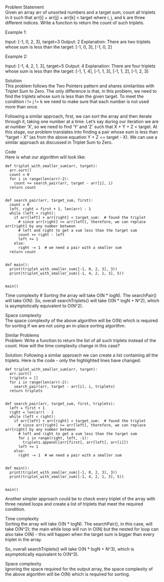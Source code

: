 Problem Statement \
Given an array arr of unsorted numbers and a target sum, count all triplets in it such that arr[i] + arr[j] + arr[k] < target where i, j, and k are three different indices. Write a function to return the count of such triplets.

Example 1:

Input: [-1, 0, 2, 3], target=3 
Output: 2
Explanation: There are two triplets whose sum is less than the target: [-1, 0, 3], [-1, 0, 2]

Example 2:

Input: [-1, 4, 2, 1, 3], target=5 
Output: 4
Explanation: There are four triplets whose sum is less than the target: 
   [-1, 1, 4], [-1, 1, 3], [-1, 1, 2], [-1, 2, 3]

Solution \
This problem follows the Two Pointers pattern and shares similarities with Triplet Sum to Zero. The only difference is that, in this problem, we need to find the triplets whose sum is less than the given target. To meet the condition i != j != k we need to make sure that each number is not used more than once.

Following a similar approach, first, we can sort the array and then iterate through it, taking one number at a time. Let’s say during our iteration we are at number ‘X’, so we need to find ‘Y’ and ‘Z’ such that X + Y + Z < target. At this stage, our problem translates into finding a pair whose sum is less than “target - X” (as from the above equation Y + Z == target - X). We can use a similar approach as discussed in Triplet Sum to Zero.

Code \
Here is what our algorithm will look like:
```
def triplet_with_smaller_sum(arr, target):
  arr.sort()
  count = 0
  for i in range(len(arr)-2):
    count += search_pair(arr, target - arr[i], i)
  return count


def search_pair(arr, target_sum, first):
  count = 0
  left, right = first + 1, len(arr) - 1
  while (left < right):
    if arr[left] + arr[right] < target_sum:  # found the triplet
      # since arr[right] >= arr[left], therefore, we can replace arr[right] by any number between
      # left and right to get a sum less than the target sum
      count += right - left
      left += 1
    else:
      right -= 1  # we need a pair with a smaller sum
  return count


def main():
  print(triplet_with_smaller_sum([-1, 0, 2, 3], 3))
  print(triplet_with_smaller_sum([-1, 4, 2, 1, 3], 5))


main()
```

Time complexity #
Sorting the array will take O(N * logN). The searchPair() will take O(N). So, overall searchTriplets() will take O(N * logN + N^2), which is asymptotically equivalent to O(N^2).

Space complexity \
The space complexity of the above algorithm will be O(N) which is required for sorting if we are not using an in-place sorting algorithm.

Similar Problems \
Problem: Write a function to return the list of all such triplets instead of the count. How will the time complexity change in this case?

Solution: Following a similar approach we can create a list containing all the triplets. Here is the code - only the highlighted lines have changed:
```
def triplet_with_smaller_sum(arr, target):
  arr.sort()
  triplets = []
  for i in range(len(arr)-2):
    search_pair(arr, target - arr[i], i, triplets)
  return triplets


def search_pair(arr, target_sum, first, triplets):
  left = first + 1
  right = len(arr) - 1
  while (left < right):
    if arr[left] + arr[right] < target_sum:  # found the triplet
      # since arr[right] >= arr[left], therefore, we can replace arr[right] by any number between
      # left and right to get a sum less than the target sum
      for i in range(right, left, -1):
        triplets.append([arr[first], arr[left], arr[i]])
      left += 1
    else:
      right -= 1  # we need a pair with a smaller sum


def main():
  print(triplet_with_smaller_sum([-1, 0, 2, 3], 3))
  print(triplet_with_smaller_sum([-1, 4, 2, 1, 3], 5))


main()
```

Another simpler approach could be to check every triplet of the array with three nested loops and create a list of triplets that meet the required condition.

Time complexity \
Sorting the array will take O(N * logN). The searchPair(), in this case, will take O(N^2); the main while loop will run in O(N) but the nested for loop can also take O(N) - this will happen when the target sum is bigger than every triplet in the array.

So, overall searchTriplets() will take O(N * logN + N^3), which is asymptotically equivalent to O(N^3).

Space complexity \
Ignoring the space required for the output array, the space complexity of the above algorithm will be O(N) which is required for sorting.
